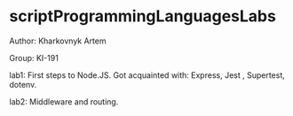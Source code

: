 # scriptProgrammingLanguagesLabs

Author: Kharkovnyk Artem

Group: KI-191

lab1: First steps to Node.JS. Got acquainted with: Express, Jest , Supertest, dotenv.

lab2: Middleware and routing.